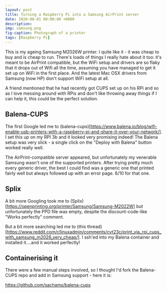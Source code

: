 ```yaml
---
layout: post
title: Turning a Raspberry Pi into a Samsung AirPrint server
date: 2020-08-01 00:00:00 +0000
description: 
img: samsung.png 
fig-caption: Photograph of a printer
tags: [Raspberry Pi]
---
```

This is my ageing Samsung M2026W printer. I quite like it - it was cheap to buy and is cheap to run. There's loads of things I really hate about it too: it's meant to be AirPrint compatible, but the WiFi setup and drivers are so flaky that it drops out of Wifi all the time, assuming you have managed to get it set up on WiFi in the first place. And the latest Mac OSX drivers from Samsung (now HP) don't support WiFi setup at all.

A friend mentioned that he had recently got CUPS set up on his RPi and so as I love messing around with RPis and don't like throwing away things if I can help it, this could be the perfect solution.

## Balena-CUPS
The first Google led me to (balena-cups)[https://www.balena.io/blog/wifi-enable-usb-printers-with-a-raspberry-pi-and-share-it-over-your-network/]. I set this up on my RPI 3b and it looked very promising indeed! The Balena setup was very slick - a single click on the "Deploy with Balena" button worked really well.

The AirPrint-compatible server appeared, but unfortunately my venerable Samsung wasn't one of the supported printers. After trying pretty much every generic driver, the best I could find was a generic one that printed fairly well but always followed up with an error page. 6/10 for that one.

## Splix
A bit more Googling took me to (Splix)[https://openprinting.org/printer/Samsung/Samsung-M2022W] but unfortunately the PPD file was empty, despite the discount-code-like "Works perfectly" comment.

But a bit more searching led me to (this thread)[https://www.reddit.com/r/linuxadmin/comments/cvt23c/print_via_rpi_cups_with_samsung_m2026_very_cheap/]. I ssh'ed into my Balena container and installed it....and it worked perfectly!

## Containerising it
There were a few manual steps involved, so I thought I'd fork the Balena-CUPS repo and add in Samsung support - here it is:

https://github.com/sachams/balena-cups

